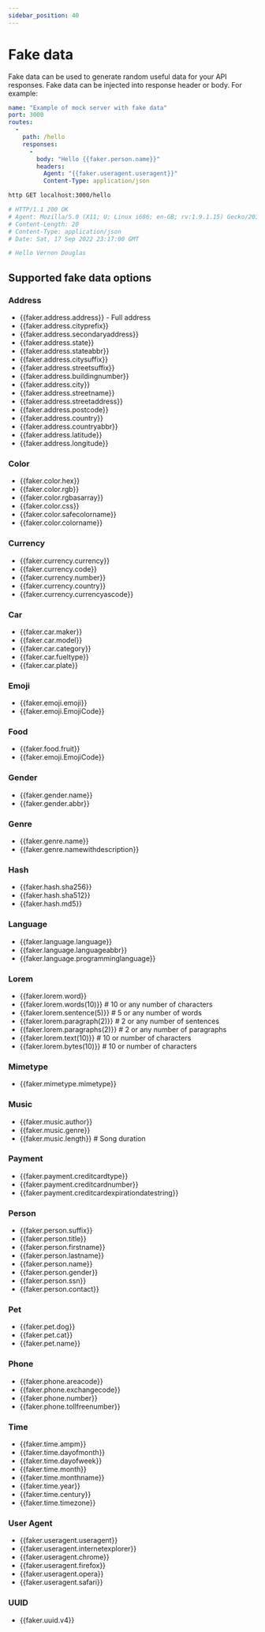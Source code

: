 ```yaml
---
sidebar_position: 40
---
```


# Fake data

Fake data can be used to generate random useful data for your API responses. Fake data can be injected into response header or body. For example:

```yaml title="fakedata.yaml"
name: "Example of mock server with fake data"
port: 3000
routes:
  -
    path: /hello
    responses:
      -
        body: "Hello {{faker.person.name}}"
        headers:
          Agent: "{{faker.useragent.useragent}}"
          Content-Type: application/json
```

```bash
http GET localhost:3000/hello

# HTTP/1.1 200 OK
# Agent: Mozilla/5.0 (X11; U; Linux i686; en-GB; rv:1.9.1.15) Gecko/20101027 Fedora/3.5.15-1.# # fc12 Firefox/3.5.15
# Content-Length: 20
# Content-Type: application/json
# Date: Sat, 17 Sep 2022 23:17:00 GMT

# Hello Vernon Douglas
```

## Supported fake data options

### Address

- {{faker.address.address}} - Full address
- {{faker.address.cityprefix}}
- {{faker.address.secondaryaddress}}
- {{faker.address.state}}
- {{faker.address.stateabbr}}
- {{faker.address.citysuffix}}
- {{faker.address.streetsuffix}}
- {{faker.address.buildingnumber}}
- {{faker.address.city}}
- {{faker.address.streetname}}
- {{faker.address.streetaddress}}
- {{faker.address.postcode}}
- {{faker.address.country}}
- {{faker.address.countryabbr}}
- {{faker.address.latitude}}
- {{faker.address.longitude}}

### Color

- {{faker.color.hex}}
- {{faker.color.rgb}}
- {{faker.color.rgbasarray}}
- {{faker.color.css}}
- {{faker.color.safecolorname}}
- {{faker.color.colorname}}

### Currency

- {{faker.currency.currency}}
- {{faker.currency.code}}
- {{faker.currency.number}}
- {{faker.currency.country}}
- {{faker.currency.currencyascode}}

### Car

- {{faker.car.maker}}
- {{faker.car.model}}
- {{faker.car.category}}
- {{faker.car.fueltype}}
- {{faker.car.plate}}

### Emoji

- {{faker.emoji.emoji}}
- {{faker.emoji.EmojiCode}}

### Food

- {{faker.food.fruit}}
- {{faker.emoji.EmojiCode}}

### Gender

- {{faker.gender.name}}
- {{faker.gender.abbr}}


### Genre

- {{faker.genre.name}}
- {{faker.genre.namewithdescription}}

### Hash

- {{faker.hash.sha256}}
- {{faker.hash.sha512}}
- {{faker.hash.md5}}

### Language

- {{faker.language.language}}
- {{faker.language.languageabbr}}
- {{faker.language.programminglanguage}}

### Lorem

- {{faker.lorem.word}}
- {{faker.lorem.words(10)}} # 10 or any number of characters
- {{faker.lorem.sentence(5)}} # 5 or any number of words
- {{faker.lorem.paragraph(2)}} # 2 or any number of sentences
- {{faker.lorem.paragraphs(2)}} # 2 or any number of paragraphs
- {{faker.lorem.text(10)}} # 10 or number of characters
- {{faker.lorem.bytes(10)}} # 10 or number of characters

### Mimetype

- {{faker.mimetype.mimetype}}


### Music

- {{faker.music.author}}
- {{faker.music.genre}}
- {{faker.music.length}} # Song duration

### Payment

- {{faker.payment.creditcardtype}}
- {{faker.payment.creditcardnumber}}
- {{faker.payment.creditcardexpirationdatestring}}

### Person

- {{faker.person.suffix}}
- {{faker.person.title}}
- {{faker.person.firstname}}
- {{faker.person.lastname}}
- {{faker.person.name}}
- {{faker.person.gender}}
- {{faker.person.ssn}}
- {{faker.person.contact}}

### Pet

- {{faker.pet.dog}}
- {{faker.pet.cat}}
- {{faker.pet.name}}

### Phone

- {{faker.phone.areacode}}
- {{faker.phone.exchangecode}}
- {{faker.phone.number}}
- {{faker.phone.tollfreenumber}}

### Time

- {{faker.time.ampm}}
- {{faker.time.dayofmonth}}
- {{faker.time.dayofweek}}
- {{faker.time.month}}
- {{faker.time.monthname}}
- {{faker.time.year}}
- {{faker.time.century}}
- {{faker.time.timezone}}

### User Agent

- {{faker.useragent.useragent}}
- {{faker.useragent.internetexplorer}}
- {{faker.useragent.chrome}}
- {{faker.useragent.firefox}}
- {{faker.useragent.opera}}
- {{faker.useragent.safari}}


### UUID

- {{faker.uuid.v4}}
